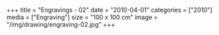 +++
title = "Engravings - 02"
date = "2010-04-01"
categories = ["2010"]
media = ["Engraving"]
size = "100 x 100 cm"
image = "/img/drawing/engraving-02.jpg"
+++
